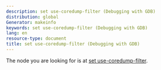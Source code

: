 ```yaml
---
description: set use-coredump-filter (Debugging with GDB)
distribution: global
Generator: makeinfo
keywords: set use-coredump-filter (Debugging with GDB)
lang: en
resource-type: document
title: set use-coredump-filter (Debugging with GDB)
---
```

The node you are looking for is at [set use-coredump-filter](Core-File-Generation.html#set-use_002dcoredump_002dfilter).

